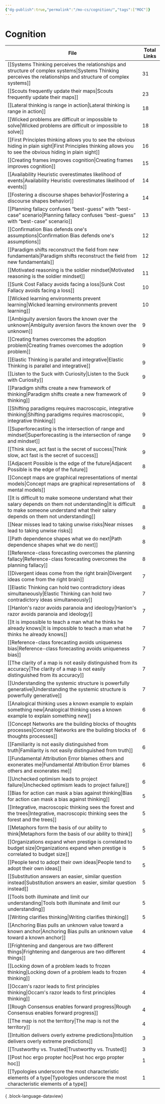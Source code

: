 ```yaml
---
{"dg-publish":true,"permalink":"/mo-cs/cognition/","tags":["MOC"]}
---
```


# Cognition

| File                                                                                                                                                                                                  | Total Links |
| ----------------------------------------------------------------------------------------------------------------------------------------------------------------------------------------------------- | ----------- |
| [[Systems Thinking perceives the relationships and structure of complex systems\|Systems Thinking perceives the relationships and structure of complex systems]]                                   | 31          |
| [[Scouts frequently update their maps\|Scouts frequently update their maps]]                                                                                                                       | 23          |
| [[Lateral thinking is range in action\|Lateral thinking is range in action]]                                                                                                                       | 18          |
| [[Wicked problems are difficult or impossible to solve\|Wicked problems are difficult or impossible to solve]]                                                                                     | 18          |
| [[First Principles thinking allows you to see the obvious hiding in plain sight\|First Principles thinking allows you to see the obvious hiding in plain sight]]                                   | 16          |
| [[Creating frames improves cognition\|Creating frames improves cognition]]                                                                                                                         | 15          |
| [[Availability Heuristic overestimates likelihood of events\|Availability Heuristic overestimates likelihood of events]]                                                                           | 14          |
| [[Fostering a discourse shapes behavior\|Fostering a discourse shapes behavior]]                                                                                                                   | 14          |
| [[Planning fallacy confuses “best-guess” with “best-case” scenario\|Planning fallacy confuses “best-guess” with “best-case” scenario]]                                                             | 13          |
| [[Confirmation Bias defends one's assumptions\|Confirmation Bias defends one's assumptions]]                                                                                                       | 12          |
| [[Paradigm shifts reconstruct the field from new fundamentals\|Paradigm shifts reconstruct the field from new fundamentals]]                                                                       | 12          |
| [[Motivated reasoning is the soldier mindset\|Motivated reasoning is the soldier mindset]]                                                                                                         | 11          |
| [[Sunk Cost Fallacy avoids facing a loss\|Sunk Cost Fallacy avoids facing a loss]]                                                                                                                 | 10          |
| [[Wicked learning environments prevent learning\|Wicked learning environments prevent learning]]                                                                                                   | 10          |
| [[Ambiguity aversion favors the known over the unknown\|Ambiguity aversion favors the known over the unknown]]                                                                                     | 9           |
| [[Creating frames overcomes the adoption problem\|Creating frames overcomes the adoption problem]]                                                                                                 | 9           |
| [[Elastic Thinking is parallel and integrative\|Elastic Thinking is parallel and integrative]]                                                                                                     | 9           |
| [[Listen to the Suck with Curiosity\|Listen to the Suck with Curiosity]]                                                                                                                           | 9           |
| [[Paradigm shifts create a new framework of thinking\|Paradigm shifts create a new framework of thinking]]                                                                                         | 9           |
| [[Shifting paradigms requires macroscopic, integrative thinking\|Shifting paradigms requires macroscopic, integrative thinking]]                                                                   | 9           |
| [[Superforecasting is the intersection of range and mindset\|Superforecasting is the intersection of range and mindset]]                                                                           | 9           |
| [[Think slow, act fast is the secret of success\|Think slow, act fast is the secret of success]]                                                                                                   | 9           |
| [[Adjacent Possible is the edge of the future\|Adjacent Possible is the edge of the future]]                                                                                                       | 8           |
| [[Concept maps are graphical representations of mental models\|Concept maps are graphical representations of mental models]]                                                                       | 8           |
| [[It is difficult to make someone understand what their salary depends on them not understanding\|It is difficult to make someone understand what their salary depends on them not understanding]] | 8           |
| [[Near misses lead to taking unwise risks\|Near misses lead to taking unwise risks]]                                                                                                               | 8           |
| [[Path dependence shapes what we do next\|Path dependence shapes what we do next]]                                                                                                                 | 8           |
| [[Reference-class forecasting overcomes the planning fallacy\|Reference-class forecasting overcomes the planning fallacy]]                                                                         | 8           |
| [[Divergent ideas come from the right brain\|Divergent ideas come from the right brain]]                                                                                                           | 7           |
| [[Elastic Thinking can hold two contradictory ideas simultaneously\|Elastic Thinking can hold two contradictory ideas simultaneously]]                                                             | 7           |
| [[Hanlon's razor avoids paranoia and ideology\|Hanlon's razor avoids paranoia and ideology]]                                                                                                       | 7           |
| [[It is impossible to teach a man what he thinks he already knows\|It is impossible to teach a man what he thinks he already knows]]                                                               | 7           |
| [[Reference-class forecasting avoids uniqueness bias\|Reference-class forecasting avoids uniqueness bias]]                                                                                         | 7           |
| [[The clarity of a map is not easily distinguished from its accuracy\|The clarity of a map is not easily distinguished from its accuracy]]                                                         | 7           |
| [[Understanding the systemic structure is powerfully generative\|Understanding the systemic structure is powerfully generative]]                                                                   | 7           |
| [[Analogical thinking uses a known example to explain something new\|Analogical thinking uses a known example to explain something new]]                                                           | 6           |
| [[Concept Networks are the building blocks of thoughts processes\|Concept Networks are the building blocks of thoughts processes]]                                                                 | 6           |
| [[Familiarity is not easily distinguished from truth\|Familiarity is not easily distinguished from truth]]                                                                                         | 6           |
| [[Fundamental Attribution Error blames others and exonerates me\|Fundamental Attribution Error blames others and exonerates me]]                                                                   | 6           |
| [[Unchecked optimism leads to project failure\|Unchecked optimism leads to project failure]]                                                                                                       | 6           |
| [[Bias for action can mask a bias against thinking\|Bias for action can mask a bias against thinking]]                                                                                             | 5           |
| [[Integrative, macroscopic thinking sees the forest and the trees\|Integrative, macroscopic thinking sees the forest and the trees]]                                                               | 5           |
| [[Metaphors form the basis of our ability to think\|Metaphors form the basis of our ability to think]]                                                                                             | 5           |
| [[Organizations expand when prestige is correlated to budget size\|Organizations expand when prestige is correlated to budget size]]                                                               | 5           |
| [[People tend to adopt their own ideas\|People tend to adopt their own ideas]]                                                                                                                     | 5           |
| [[Substitution answers an easier, similar question instead\|Substitution answers an easier, similar question instead]]                                                                             | 5           |
| [[Tools both illuminate and limit our understanding\|Tools both illuminate and limit our understanding]]                                                                                           | 5           |
| [[Writing clarifies thinking\|Writing clarifies thinking]]                                                                                                                                         | 5           |
| [[Anchoring Bias pulls an unknown value toward a known anchor\|Anchoring Bias pulls an unknown value toward a known anchor]]                                                                       | 4           |
| [[Frightening and dangerous are two different things\|Frightening and dangerous are two different things]]                                                                                         | 4           |
| [[Locking down of a problem leads to frozen thinking\|Locking down of a problem leads to frozen thinking]]                                                                                         | 4           |
| [[Occam's razor leads to first principles thinking\|Occam's razor leads to first principles thinking]]                                                                                             | 4           |
| [[Rough Consensus enables forward progress\|Rough Consensus enables forward progress]]                                                                                                             | 4           |
| [[The map is not the territory\|The map is not the territory]]                                                                                                                                     | 4           |
| [[Intuition delivers overly extreme predictions\|Intuition delivers overly extreme predictions]]                                                                                                   | 3           |
| [[Trustworthy vs. Trusted\|Trustworthy vs. Trusted]]                                                                                                                                               | 3           |
| [[Post hoc ergo propter hoc\|Post hoc ergo propter hoc]]                                                                                                                                           | 1           |
| [[Typologies underscore the most characteristic elements of a type\|Typologies underscore the most characteristic elements of a type]]                                                             | 1           |

{ .block-language-dataview}
